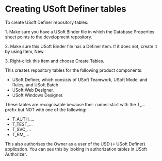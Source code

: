 # Creating USoft Definer tables

To create USoft Definer repository tables:

1. Make sure you have a USoft Binder file in which the Database Properties sheet points to the development repository.

2. Make sure this USoft Binder file has a Definer item. If it does not, create it by using Item, New.

3. Right-click this item and choose Create Tables.

This creates repository tables for the following product components:

- USoft Definer, which consists of USoft Teamwork, USoft Model and Rules, and USoft Batch.
- USoft Web Designer.
- USoft Windows Designer.

These tables are recognisable because their names start with the T_... prefix but NOT with one of the following:

- T_AUTH_...
- T_TEST_...
- T_SVC_...
- T_RM_...

This also authorises the Owner as a user of the USD (= USoft Definer) application. You can see this by looking in authorization tables in USoft Authorizer.

 